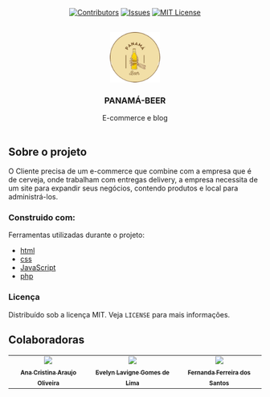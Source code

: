 <div align="center">

[![Contributors][contributors-shield]][contributors-url]
[![Issues][issues-shield]][issues-url]
[![MIT License][license-shield]][license-url]

</div>

<br />
<div align="center">
    <img src="./readme/img/logo.png" alt="Logo" width="100" height="100">

  <h3 align="center">PANAMÁ-BEER</h3>

  <p align="center">
    E-commerce e blog
    <br />
    <br />
</div>

## Sobre o projeto

O Cliente precisa de um e-commerce que combine com a empresa que é de cerveja, onde trabalham com entregas delivery, a empresa necessita de um site para expandir seus negócios, contendo produtos e local para administrá-los.

### Construido com:

Ferramentas utilizadas durante o projeto:

* [html](https://developer.mozilla.org/pt-BR/docs/Web/HTML)
* [css](https://developer.mozilla.org/pt-BR/docs/Web/CSS)
* [JavaScript](https://developer.mozilla.org/pt-BR/docs/Web/JavaScript)
* [php](https://www.php.net/)

### Licença

Distribuído sob a licença MIT. Veja `LICENSE` para mais informações.

## Colaboradoras

<table>
  <tr>
    <td align="center">
      <a href="#">
        <img src="https://github.com/Ana150.png" width="100px;"/><br>
        <sub>
          <b>Ana Cristina Araujo Oliveira</b>
        </sub>
      </a>
    </td>
    <td align="center">
      <a href="#">
        <img src="https://github.com/Evelyn-lima004.png" width="100px;" /><br>
        <sub>
          <b>Evelyn Lavigne Gomes de Lima</b>
        </sub>
      </a>
    </td>
    <td align="center">
      <a href="#">
        <img src="https://github.com/fernandaferreiras.png" width="100px;"/><br>
        <sub>
          <b>Fernanda Ferreira dos Santos</b>
        </sub>
      </a>
    </td>
  </tr>
</table>

[contributors-shield]: https://img.shields.io/github/contributors/Ana150/panama-beer-website.svg?style=for-the-badge
[contributors-url]: https://github.com/Ana150/panama-beer-website/graphs/contributors
[issues-shield]: https://img.shields.io/github/issues/Ana150/panama-beer-website.svg?style=for-the-badge
[issues-url]: https://github.com/Ana150/panama-beer-website/issues
[license-shield]: https://img.shields.io/github/license/Ana150/panama-beer-website.svg?style=for-the-badge
[license-url]: https://github.com/Ana150/panama-beer-front/LICENSE.txt